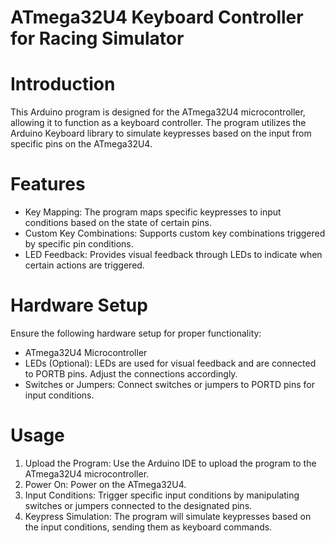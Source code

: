 # ATmega32U4 Keyboard Controller for Racing Simulator

# Introduction

This Arduino program is designed for the ATmega32U4 microcontroller, allowing it to function as a keyboard controller. The program utilizes the Arduino Keyboard library to simulate keypresses based on the input from specific pins on the ATmega32U4.

# Features

* Key Mapping: The program maps specific keypresses to input conditions based on the state of certain pins.
* Custom Key Combinations: Supports custom key combinations triggered by specific pin conditions.
* LED Feedback: Provides visual feedback through LEDs to indicate when certain actions are triggered.

# Hardware Setup

Ensure the following hardware setup for proper functionality:

* ATmega32U4 Microcontroller
* LEDs (Optional): LEDs are used for visual feedback and are connected to PORTB pins. Adjust the connections accordingly.
* Switches or Jumpers: Connect switches or jumpers to PORTD pins for input conditions.

# Usage

1. Upload the Program: Use the Arduino IDE to upload the program to the ATmega32U4 microcontroller.
2. Power On: Power on the ATmega32U4.
3. Input Conditions: Trigger specific input conditions by manipulating switches or jumpers connected to the designated pins.
4. Keypress Simulation: The program will simulate keypresses based on the input conditions, sending them as keyboard commands.
